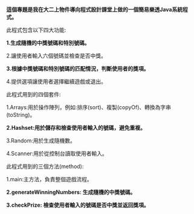 **這個專題是我在大二上物件導向程式設計課堂上做的一個簡易樂透Java系統程式。**

此程式包含以下四大功能:

**1.生成隨機的中獎號碼和特別號碼。**

2.讓使用者輸入六個號碼並檢查是否中獎。

**3.根據中獎號碼和特別號碼的匹配情況，判斷使用者的獎項。**

4.提供選項讓使用者選擇繼續遊戲或退出。

此程式用到的四個套件:

1.Arrays:用於操作陣列，例如:排序(sort)、複製(copyOf)、轉換為字串(toString)。

**2.Hashset:用於儲存和檢查使用者輸入的號碼，避免重複。**

3.Random:用於生成隨機數。

4.Scanner:用於從控制台讀取使用者輸入。

此程式用到的三個方法(method):

1.main:主方法，負責整個遊戲流程。

**2.generateWinningNumbers: 生成隨機的中獎號碼。**

**3.checkPrize: 檢查使用者輸入的號碼是否中獎並返回獎項。**

